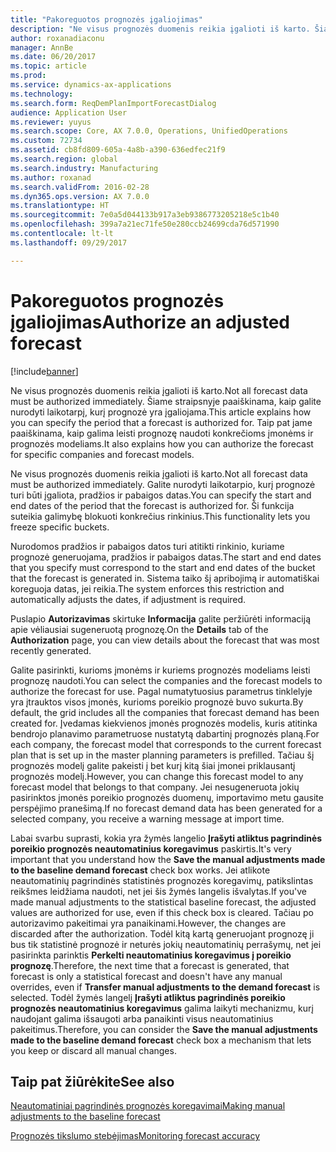 ```yaml
---
title: "Pakoreguotos prognozės įgaliojimas"
description: "Ne visus prognozės duomenis reikia įgalioti iš karto. Šiame straipsnyje paaiškinama, kaip galite nurodyti laikotarpį, kurį prognozė yra įgaliojama. Taip pat jame paaiškinama, kaip galima leisti prognozę naudoti konkrečioms įmonėms ir prognozės modeliams."
author: roxanadiaconu
manager: AnnBe
ms.date: 06/20/2017
ms.topic: article
ms.prod: 
ms.service: dynamics-ax-applications
ms.technology: 
ms.search.form: ReqDemPlanImportForecastDialog
audience: Application User
ms.reviewer: yuyus
ms.search.scope: Core, AX 7.0.0, Operations, UnifiedOperations
ms.custom: 72734
ms.assetid: cb8fd809-605a-4a8b-a390-636edfec21f9
ms.search.region: global
ms.search.industry: Manufacturing
ms.author: roxanad
ms.search.validFrom: 2016-02-28
ms.dyn365.ops.version: AX 7.0.0
ms.translationtype: HT
ms.sourcegitcommit: 7e0a5d044133b917a3eb9386773205218e5c1b40
ms.openlocfilehash: 399a7a21ec71fe50e280ccb24699cda76d571990
ms.contentlocale: lt-lt
ms.lasthandoff: 09/29/2017

---
```


# <a name="authorize-an-adjusted-forecast"></a><span data-ttu-id="1303e-105">Pakoreguotos prognozės įgaliojimas</span><span class="sxs-lookup"><span data-stu-id="1303e-105">Authorize an adjusted forecast</span></span>

[!include[banner](../includes/banner.md)]


<span data-ttu-id="1303e-106">Ne visus prognozės duomenis reikia įgalioti iš karto.</span><span class="sxs-lookup"><span data-stu-id="1303e-106">Not all forecast data must be authorized immediately.</span></span> <span data-ttu-id="1303e-107">Šiame straipsnyje paaiškinama, kaip galite nurodyti laikotarpį, kurį prognozė yra įgaliojama.</span><span class="sxs-lookup"><span data-stu-id="1303e-107">This article explains how you can specify the period that a forecast is authorized for.</span></span> <span data-ttu-id="1303e-108">Taip pat jame paaiškinama, kaip galima leisti prognozę naudoti konkrečioms įmonėms ir prognozės modeliams.</span><span class="sxs-lookup"><span data-stu-id="1303e-108">It also explains how you can authorize the forecast for specific companies and forecast models.</span></span>

<span data-ttu-id="1303e-109">Ne visus prognozės duomenis reikia įgalioti iš karto.</span><span class="sxs-lookup"><span data-stu-id="1303e-109">Not all forecast data must be authorized immediately.</span></span> <span data-ttu-id="1303e-110">Galite nurodyti laikotarpio, kurį prognozė turi būti įgaliota, pradžios ir pabaigos datas.</span><span class="sxs-lookup"><span data-stu-id="1303e-110">You can specify the start and end dates of the period that the forecast is authorized for.</span></span> <span data-ttu-id="1303e-111">Ši funkcija suteikia galimybę blokuoti konkrečius rinkinius.</span><span class="sxs-lookup"><span data-stu-id="1303e-111">This functionality lets you freeze specific buckets.</span></span> 

<span data-ttu-id="1303e-112">Nurodomos pradžios ir pabaigos datos turi atitikti rinkinio, kuriame prognozė generuojama, pradžios ir pabaigos datas.</span><span class="sxs-lookup"><span data-stu-id="1303e-112">The start and end dates that you specify must correspond to the start and end dates of the bucket that the forecast is generated in.</span></span> <span data-ttu-id="1303e-113">Sistema taiko šį apribojimą ir automatiškai koreguoja datas, jei reikia.</span><span class="sxs-lookup"><span data-stu-id="1303e-113">The system enforces this restriction and automatically adjusts the dates, if adjustment is required.</span></span> 

<span data-ttu-id="1303e-114">Puslapio **Autorizavimas** skirtuke **Informacija** galite peržiūrėti informaciją apie vėliausiai sugeneruotą prognozę.</span><span class="sxs-lookup"><span data-stu-id="1303e-114">On the **Details** tab of the **Authorization** page, you can view details about the forecast that was most recently generated.</span></span> 

<span data-ttu-id="1303e-115">Galite pasirinkti, kurioms įmonėms ir kuriems prognozės modeliams leisti prognozę naudoti.</span><span class="sxs-lookup"><span data-stu-id="1303e-115">You can select the companies and the forecast models to authorize the forecast for use.</span></span> <span data-ttu-id="1303e-116">Pagal numatytuosius parametrus tinklelyje yra įtrauktos visos įmonės, kurioms poreikio prognozė buvo sukurta.</span><span class="sxs-lookup"><span data-stu-id="1303e-116">By default, the grid includes all the companies that forecast demand has been created for.</span></span> <span data-ttu-id="1303e-117">Įvedamas kiekvienos įmonės prognozės modelis, kuris atitinka bendrojo planavimo parametruose nustatytą dabartinį prognozės planą.</span><span class="sxs-lookup"><span data-stu-id="1303e-117">For each company, the forecast model that corresponds to the current forecast plan that is set up in the master planning parameters is prefilled.</span></span> <span data-ttu-id="1303e-118">Tačiau šį prognozės modelį galite pakeisti į bet kurį kitą šiai įmonei priklausantį prognozės modelį.</span><span class="sxs-lookup"><span data-stu-id="1303e-118">However, you can change this forecast model to any forecast model that belongs to that company.</span></span> <span data-ttu-id="1303e-119">Jei nesugeneruota jokių pasirinktos įmonės poreikio prognozės duomenų, importavimo metu gausite perspėjimo pranešimą.</span><span class="sxs-lookup"><span data-stu-id="1303e-119">If no forecast demand data has been generated for a selected company, you receive a warning message at import time.</span></span> 

<span data-ttu-id="1303e-120">Labai svarbu suprasti, kokia yra žymės langelio **Įrašyti atliktus pagrindinės poreikio prognozės neautomatinius koregavimus** paskirtis.</span><span class="sxs-lookup"><span data-stu-id="1303e-120">It's very important that you understand how the **Save the manual adjustments made to the baseline demand forecast** check box works.</span></span> <span data-ttu-id="1303e-121">Jei atlikote neautomatinių pagrindinės statistinės prognozės koregavimų, patikslintas reikšmes leidžiama naudoti, net jei šis žymės langelis išvalytas.</span><span class="sxs-lookup"><span data-stu-id="1303e-121">If you've made manual adjustments to the statistical baseline forecast, the adjusted values are authorized for use, even if this check box is cleared.</span></span> <span data-ttu-id="1303e-122">Tačiau po autorizavimo pakeitimai yra panaikinami.</span><span class="sxs-lookup"><span data-stu-id="1303e-122">However, the changes are discarded after the authorization.</span></span> <span data-ttu-id="1303e-123">Todėl kitą kartą generuojant prognozę ji bus tik statistinė prognozė ir neturės jokių neautomatinių perrašymų, net jei pasirinkta parinktis **Perkelti neautomatinius koregavimus į poreikio prognozę**.</span><span class="sxs-lookup"><span data-stu-id="1303e-123">Therefore, the next time that a forecast is generated, that forecast is only a statistical forecast and doesn't have any manual overrides, even if **Transfer manual adjustments to the demand forecast** is selected.</span></span> <span data-ttu-id="1303e-124">Todėl žymės langelį **Įrašyti atliktus pagrindinės poreikio prognozės neautomatinius koregavimus** galima laikyti mechanizmu, kurį naudojant galima išsaugoti arba panaikinti visus neautomatinius pakeitimus.</span><span class="sxs-lookup"><span data-stu-id="1303e-124">Therefore, you can consider the **Save the manual adjustments made to the baseline demand forecast** check box a mechanism that lets you keep or discard all manual changes.</span></span>

<a name="see-also"></a><span data-ttu-id="1303e-125">Taip pat žiūrėkite</span><span class="sxs-lookup"><span data-stu-id="1303e-125">See also</span></span>
--------

[<span data-ttu-id="1303e-126">Neautomatiniai pagrindinės prognozės koregavimai</span><span class="sxs-lookup"><span data-stu-id="1303e-126">Making manual adjustments to the baseline forecast</span></span>](manual-adjustments-baseline-forecast.md)

[<span data-ttu-id="1303e-127">Prognozės tikslumo stebėjimas</span><span class="sxs-lookup"><span data-stu-id="1303e-127">Monitoring forecast accuracy</span></span>](monitor-forecast-accuracy.md)




